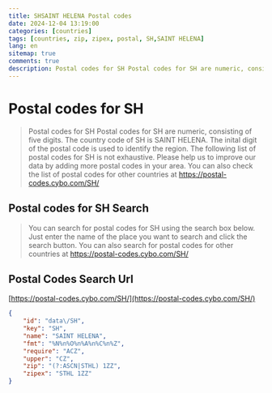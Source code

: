 ```yaml
---
title: SHSAINT HELENA Postal codes 
date: 2024-12-04 13:19:00
categories: [countries]
tags: [countries, zip, zipex, postal, SH,SAINT HELENA]
lang: en
sitemap: true
comments: true
description: Postal codes for SH Postal codes for SH are numeric, consisting of five digits. The country code of SH is SAINT HELENA. The inital digit of the postal code is used to identify the region. The following list of postal codes for SH is not exhaustive. Please help us to improve our data by adding more postal codes in your area. You can also check the list of postal codes for other countries at https://postal-codes.cybo.com/SH/
---
```


# Postal codes for SH
> Postal codes for SH Postal codes for SH are numeric, consisting of five digits. The country code of SH is SAINT HELENA. The inital digit of the postal code is used to identify the region. The following list of postal codes for SH is not exhaustive. Please help us to improve our data by adding more postal codes in your area. You can also check the list of postal codes for other countries at https://postal-codes.cybo.com/SH/

## Postal codes for SH Search 
> You can search for postal codes for SH using the search box below. Just enter the name of the place you want to search and click the search button. You can also search for postal codes for other countries at https://postal-codes.cybo.com/SH/

## Postal Codes Search Url

[https://postal-codes.cybo.com/SH/](https://postal-codes.cybo.com/SH/)
```json
{
    "id": "data\/SH",
    "key": "SH",
    "name": "SAINT HELENA",
    "fmt": "%N%n%O%n%A%n%C%n%Z",
    "require": "ACZ",
    "upper": "CZ",
    "zip": "(?:ASCN|STHL) 1ZZ",
    "zipex": "STHL 1ZZ"
}
```
